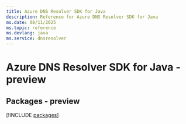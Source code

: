 ```yaml
---
title: Azure DNS Resolver SDK for Java
description: Reference for Azure DNS Resolver SDK for Java
ms.date: 08/11/2025
ms.topic: reference
ms.devlang: java
ms.service: dnsresolver
---
```

# Azure DNS Resolver SDK for Java - preview
## Packages - preview
[!INCLUDE [packages](dns-resolver-index.md)]